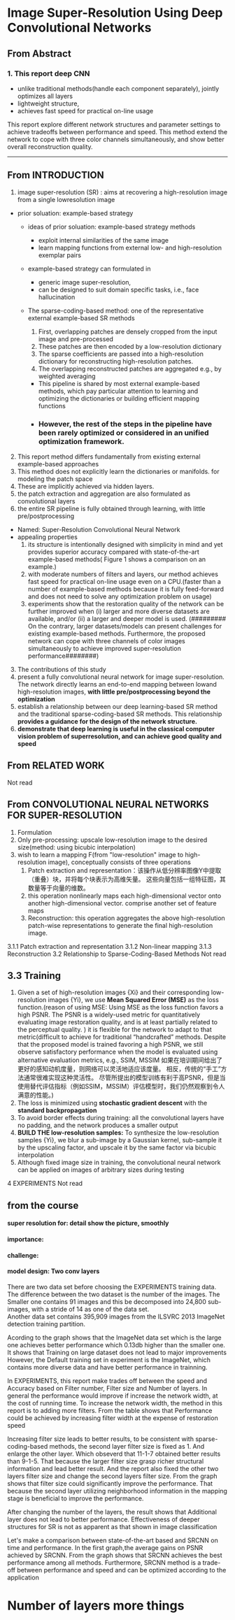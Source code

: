 # Image Super-Resolution Using Deep Convolutional Networks

## From Abstract
### 1.  This report deep CNN
 - unlike traditional methods(handle each component separately), jointly optimizes all layers
 - lightweight structure, 
 - achieves fast speed for practical on-line usage

This report explore different network structures and parameter settings to achieve tradeoffs between performance and speed. 
This method extend the network to cope with three color channels simultaneously, and show better overall reconstruction quality.


---- 

## From INTRODUCTION

1. image super-resolution (SR) : aims at recovering a high-resolution image from a single lowresolution image
 - prior soluation: example-based strategy
    - ideas of prior soluation: example-based strategy methods
       - exploit internal similarities of the same image
       - learn mapping functions from external low- and high-resolution exemplar pairs
    - example-based strategy can formulated in
      - generic image super-resolution, 
      - can be designed to suit domain specific tasks, i.e., face hallucination
 
    - The sparse-coding-based method: one of the representative external example-based SR methods
      1. First, overlapping patches are densely cropped from the input image and pre-processed 
      2. These patches are then encoded by a low-resolution dictionary
      3. The sparse coefficients are passed into a high-resolution dictionary for reconstructing high-resolution patches.
      4. The overlapping reconstructed patches are aggregated e.g., by weighted averaging
      
      - This pipeline is shared by most external example-based methods, which pay particular attention to learning and optimizing the dictionaries  or building efficient mapping functions 
      - ### However, the rest of the steps in the pipeline have been rarely optimized or considered in an unified optimization framework.

2. This report method differs fundamentally from existing external example-based approaches
  1. This method does not explicitly learn the dictionaries or manifolds. for modeling the patch space
  2. These are implicitly achieved via hidden layers.
  3. the patch extraction and aggregation are also formulated as convolutional layers
  4. the entire SR pipeline is fully obtained through learning, with little pre/postprocessing
  - Named: Super-Resolution Convolutional Neural Network
- appealing properties
  1. its structure is intentionally designed with simplicity in mind and yet provides superior accuracy compared with state-of-the-art example-based methods(  Figure 1 shows a comparison on an example.)
  2. with moderate numbers of filters and layers, our method achieves fast speed for practical on-line usage even on a CPU.(faster than a number of example-based methods because it is fully feed-forward and does not need to solve any optimization problem on usage)
  3.  experiments show that the restoration quality of the network can be further improved when (i) larger and more diverse datasets are available, and/or (ii) a larger and deeper model is used. (######### On the contrary, larger datasets/models can present challenges for existing example-based methods. Furthermore, the proposed network can cope with three channels of color images simultaneously to achieve improved super-resolution performance########)
  
3. The contributions of this study
  1. present a fully convolutional neural network for image super-resolution. The network directly learns an end-to-end mapping between lowand high-resolution images, **with little pre/postprocessing beyond the optimization**
  2. establish a relationship between our deep learning-based SR method and the traditional sparse-coding-based SR methods. This relationship **provides a guidance for the design of the network structure.**
  3. **demonstrate that deep learning is useful in the classical computer vision problem of superresolution, and can achieve good quality and speed**


  
  ## From RELATED WORK
  
  Not read
  
  
  
##  From CONVOLUTIONAL NEURAL NETWORKS FOR SUPER-RESOLUTION

1. Formulation
  1. Only pre-processing: upscale low-resolution image to the desired size(method: using bicubic interpolation)
  2. wish to learn a mapping F(from "low-resolution" image to high-resolution image), conceptually consists of three operations
      1. Patch extraction and representation：该操作从低分辨率图像Y中提取（重叠）块，并将每个块表示为高维矢量。 这些向量包括一组特征图，其数量等于向量的维数。
      2. this operation nonlinearly maps each high-dimensional vector onto another high-dimensional vector. comprise another set of feature maps
      3. Reconstruction: this operation aggregates the above high-resolution patch-wise representations to generate the final high-resolution image.
  
  
  3.1.1 Patch extraction and representation
  3.1.2 Non-linear mapping
  3.1.3 Reconstruction
  3.2 Relationship to Sparse-Coding-Based Methods
  Not read
  
##  3.3 Training
1. Given a set of high-resolution images {Xi} and their corresponding low-resolution images {Yi}, we use **Mean Squared Error (MSE)** as the loss function.(reason of using MSE:  Using MSE as the loss function favors a high PSNR. The PSNR is a widely-used metric for quantitatively evaluating image restoration quality, and is at least partially related to the perceptual quality. ) it is flexible for the network to adapt to that metric(difficult to achieve for traditional “handcrafted” methods. Despite that the proposed model is trained favoring a high PSNR, we still observe satisfactory performance when the model is evaluated using alternative evaluation metrics, e.g., SSIM, MSSIM 如果在培训期间给出了更好的感知动机度量，则网络可以灵活地适应该度量。 相反，传统的“手工”方法通常很难实现这种灵活性。 尽管所提出的模型训练有利于高PSNR，但是当使用替代评估指标（例如SSIM，MSSIM）评估模型时，我们仍然观察到令人满意的性能。)
2. The loss is minimized using **stochastic gradient descent** with the **standard backpropagation**
3. To avoid border effects during training: all the convolutional layers have no padding, and the network produces a smaller output
4. **BUILD THE low-resolution samples:** To synthesize the low-resolution samples {Yi}, we blur a sub-image by a Gaussian kernel, sub-sample it by the upscaling factor, and upscale it by the same factor via bicubic interpolation
5. Although  fixed image size in training, the convolutional neural network can be applied on images of arbitrary sizes during testing

 4 EXPERIMENTS
 Not read
  
  
  
  
  
 ## from the course 
 
 #### super resolution for: detail show the picture, smoothly
 #### importance:
 #### challenge:
 #### model design: Two conv layers  
  
  
  
  
  
  
There are two data set before choosing the EXPERIMENTS training data. The difference between the two dataset is the number of the images. The Smaller one contains 91 images and this be decomposed into 24,800 sub-images, with a stride of 14 as one of the data set.  
Another data set contains 395,909 images from the ILSVRC 2013 ImageNet detection training partition. 

Acording to the graph shows that the  ImageNet data set which is the large one achieves better performance which 0.13db higher than the smaller one. It shows that Training on large dataset does not lead to major improvements
 However, the Default training set in experiment is the ImageNet, which contains more diverse data and have better performance in trainning.



In EXPERIMENTS, this report make trades off between the speed and Accuracy based on Filter number, Filter size and Number of layers. 
In general the performance would improve if increase the network width, at the cost of running time. To increase the network width, the method in this report is to adding more filters. From the table shows that Performance could be achieved by increasing filter width at the expense of restoration speed

Increasing filter size leads to better results, to be consistent with sparse-coding-based methods, the second layer filter size is fixed as 1. And enlarge the other layer. Which obseverd that 11-1-7 obtained better results than 9-1-5. That because the larger filter size grasp richer structural information and lead better result. And the report also fixed the other two layers filter size and change the second layers filter size. From the graph shows that filter size could significantly improve the performance. That because the second layer utilizing neighborhood information in the mapping stage is beneficial to improve the performance.

After changing the number of the layers, the result shows that Additional layer does not lead to better performance. Effectiveness of deeper structures for SR is not as apparent as that shown in image classification



Let's make a comparison between state-of-the-art based and SRCNN on time and performance.  In the first graph,the average gains on PSNR achieved by SRCNN. From the graph shows that SRCNN achieves the best performance among all methods. Furthermore, SRCNN method is a trade-off between performance and speed and can be optimized according to the application






# Number of layers more things


